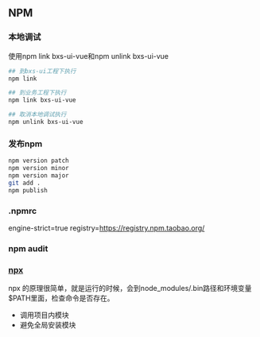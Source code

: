 ## NPM

### 本地调试
使用npm link bxs-ui-vue和npm unlink bxs-ui-vue
```bash
## 到bxs-ui工程下执行
npm link

## 到业务工程下执行
npm link bxs-ui-vue

## 取消本地调试执行
npm unlink bxs-ui-vue
```

### 发布npm
```bash
npm version patch
npm version minor
npm version major
git add .
npm publish
```

### .npmrc
engine-strict=true
registry=https://registry.npm.taobao.org/

### npm audit

### [npx](http://www.ruanyifeng.com/blog/2019/02/npx.html)
npx 的原理很简单，就是运行的时候，会到node_modules/.bin路径和环境变量$PATH里面，检查命令是否存在。
* 调用项目内模块
* 避免全局安装模块
